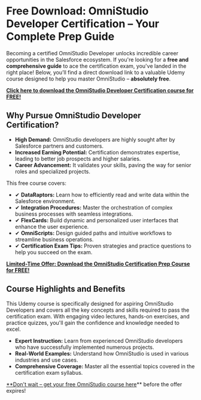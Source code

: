 # Free Download: OmniStudio Developer Certification – Your Complete Prep Guide

Becoming a certified OmniStudio Developer unlocks incredible career opportunities in the Salesforce ecosystem. If you're looking for a **free and comprehensive guide** to ace the certification exam, you've landed in the right place! Below, you’ll find a direct download link to a valuable Udemy course designed to help you master OmniStudio – **absolutely free**.

[**Click here to download the OmniStudio Developer Certification course for FREE!**](https://udemywork.com/omnistudio-developer-certification)

## Why Pursue OmniStudio Developer Certification?

*   **High Demand:** OmniStudio developers are highly sought after by Salesforce partners and customers.
*   **Increased Earning Potential:** Certification demonstrates expertise, leading to better job prospects and higher salaries.
*   **Career Advancement:** It validates your skills, paving the way for senior roles and specialized projects.

This free course covers:

*   ✔ **DataRaptors:** Learn how to efficiently read and write data within the Salesforce environment.
*   ✔ **Integration Procedures:** Master the orchestration of complex business processes with seamless integrations.
*   ✔ **FlexCards:** Build dynamic and personalized user interfaces that enhance the user experience.
*   ✔ **OmniScripts:** Design guided paths and intuitive workflows to streamline business operations.
*   ✔ **Certification Exam Tips:** Proven strategies and practice questions to help you succeed on the exam.

[**Limited-Time Offer: Download the OmniStudio Certification Prep Course for FREE!**](https://udemywork.com/omnistudio-developer-certification)

## Course Highlights and Benefits

This Udemy course is specifically designed for aspiring OmniStudio Developers and covers all the key concepts and skills required to pass the certification exam. With engaging video lectures, hands-on exercises, and practice quizzes, you'll gain the confidence and knowledge needed to excel.

*   **Expert Instruction:** Learn from experienced OmniStudio developers who have successfully implemented numerous projects.
*   **Real-World Examples:** Understand how OmniStudio is used in various industries and use cases.
*   **Comprehensive Coverage:** Master all the essential topics covered in the certification exam syllabus.

[**Don't wait – get your free OmniStudio course here](https://udemywork.com/omnistudio-developer-certification)** before the offer expires!
